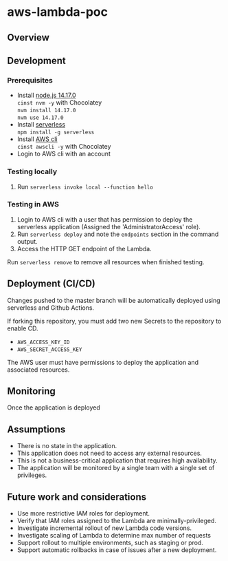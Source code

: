 # aws-lambda-poc

## Overview

## Development

### Prerequisites
+ Install [node.js 14.17.0](https://nodejs.org/en/)  
  `cinst nvm -y` with Chocolatey  
  `nvm install 14.17.0`  
  `nvm use 14.17.0`  
+ Install [serverless](https://github.com/serverless/serverless)  
  `npm install -g serverless`
+ Install [AWS cli](https://aws.amazon.com/cli/)  
  `cinst awscli -y` with Chocolatey
+ Login to AWS cli with an account

### Testing locally
1. Run `serverless invoke local --function hello`

### Testing in AWS
1. Login to AWS cli with a user that has permission to deploy the serverless application (Assigned the 'AdministratorAccess' role).
2. Run `serverless deploy` and note the `endpoints` section in the command output.
3. Access the HTTP GET endpoint of the Lambda.

Run `serverless remove` to remove all resources when finished testing.

## Deployment (CI/CD)
Changes pushed to the master branch will be automatically deployed using serverless and Github Actions.

If forking this repository, you must add two new Secrets to the repository to enable CD.
+ `AWS_ACCESS_KEY_ID`
+ `AWS_SECRET_ACCESS_KEY`

The AWS user must have permissions to deploy the application and associated resources.

## Monitoring
Once the application is deployed

## Assumptions
+ There is no state in the application.
+ This application does not need to access any external resources.
+ This is not a business-critical application that requires high availability.
+ The application will be monitored by a single team with a single set of privileges.

## Future work and considerations
+ Use more restrictive IAM roles for deployment.
+ Verify that IAM roles assigned to the Lambda are minimally-privileged.
+ Investigate incremental rollout of new Lambda code versions.
+ Investigate scaling of Lambda to determine max number of requests
+ Support rollout to multiple environments, such as staging or prod.
+ Support automatic rollbacks in case of issues after a new deployment.